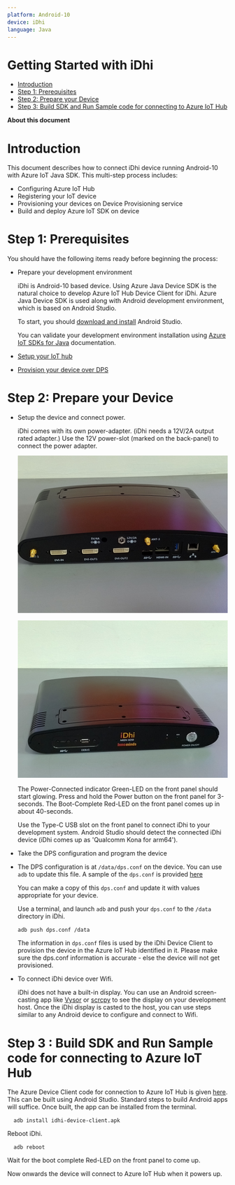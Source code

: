 ```yaml
---
platform: Android-10
device: iDhi
language: Java
---
```


# Getting Started with iDhi

-   [Introduction](#Introduction)
-   [Step 1: Prerequisites](#Prerequisites)
-   [Step 2: Prepare your Device](#Prepareyourdevice)
-   [Step 3: Build SDK and Run Sample code for connecting to Azure IoT Hub](#Build)

<a name="Introduction"></a>

**About this document**

# Introduction
This document describes how to connect iDhi device running Android-10 with Azure IoT Java SDK. This multi-step process includes:

-   Configuring Azure IoT Hub
-   Registering your IoT device
-   Provisioning your devices on Device Provisioning service 
-   Build and deploy Azure IoT SDK on device

<a name="Prerequisites"></a>
# Step 1: Prerequisites

You should have the following items ready before beginning the process:

-   Prepare your development environment

      iDhi is Android-10 based device.  Using Azure Java Device SDK is the natural choice to develop Azure IoT Hub Device Client for iDhi.  Azure Java Device SDK is used along with Android development environment, which is based on Android Studio.  

      To start, you should [download and install](https://developer.android.com/studio/install) Android Studio.  
      
      You can validate your development environment installation using  [Azure IoT SDKs for Java](https://github.com/Azure/azure-iot-sdk-java/blob/main/doc/java-devbox-setup.md#building-for-android-device) documentation.
-   [Setup your IoT hub](https://github.com/robertalorro/azure-iot-device-ecosystem/blob/master/setup_iothub.md)
-   [Provision your device over DPS](https://docs.microsoft.com/en-us/azure/iot-dps/about-iot-dps)

<a name="Prepareyourdevice"></a>
# Step 2: Prepare your Device

-    Setup the device and connect power.

      iDhi comes with its own power-adapter.  (iDhi needs a 12V/2A output rated adapter.)  Use the 12V power-slot (marked on the back-panel) to connect the power adapter.  
      
      ![iDhi Back Panel](idhi_back_panel.jpg)

      ![iDhi Front Panel](idhi_front_panel.jpg)

      The Power-Connected indicator Green-LED on the front panel should start glowing.  Press and hold the Power button on the front panel for 3-seconds.  The Boot-Complete Red-LED on the front panel comes up in about 40-seconds.  

      [comment]: <> (TODO: put a back panel, adapter and connection picture here.  Put a picture showing the power switch.  Put a picture showing the front panel LED.  Is there a boot indication.  Record wait times for boot completion and adb device detection.)

      Use the Type-C USB slot on the front panel to connect iDhi to your development system.   Android Studio should detect the connected iDhi device (iDhi comes up as 'Qualcomm Kona for arm64').

     [comment]: <> (TODO: Picture of front-panel USB slot.  Picture of detected device in Android Studio.)

-    Take the DPS configuration and program the device 
-    
    The DPS configuration is at <code>/data/dps.conf</code> on the device.   You can use <code>adb</code> to update this file.  A sample of the <code>dps.conf</code> is provided [here](conf/dps.conf)  

     [comment]: <> (TODO: check dps link works ok.)

     You can make a copy of this <code>dps.conf</code> and update it with values appropriate for your device.

     Use a terminal, and launch <code>adb</code> and push your <code>dps.conf</code> to the <code>/data</code> directory in iDhi.
     
      adb push dps.conf /data

     The information in <code>dps.conf</code> files is used by the iDhi Device Client to provision the device in the Azure IoT Hub identified in it.  Please make sure the <cond>dps.conf</conf> information is accurate - else the device will not get provisioned.

-    To connect iDhi device over Wifi.

     [comment]: <> (following text has to modified for HDMI and touch panel.  Put touch panel module info.)

     iDhi does not have a built-in display.  You can use an Android screen-casting app like [Vysor](https://www.vysor.io/)  or [scrcpy](https://github.com/Genymobile/scrcpy) to see the display on your development host.   Once the iDhi display is casted to the host, you can use steps similar to any Android device to configure and connect to Wifi.  
     
     [comment]: <> (check with shalini ^^^ regarding screen)
     
     [comment]: <> (insert screen capture to show connecting to Wifi.)

     [comment]: <> (Add that cellular can be provided on request -- put cellular module info.)

<a name="Build"></a>
# Step 3 : Build SDK and Run Sample code for connecting to Azure IoT Hub

  The Azure Device Client code for connection to Azure IoT Hub is given [here](https://github.com/tpsara/iDhi).  This can be built using Android Studio.   Standard steps to build Android apps will suffice.  Once built, the app can be installed from the terminal.
  
      adb install idhi-device-client.apk
     
  [comment]: <> (put some screen shots of Android-Studio, and terminal usage)
     
  Reboot iDhi.
  
      adb reboot 
      
  Wait for the boot complete Red-LED on the front panel to come up.
  
  Now onwards the device will connect to Azure IoT Hub when it powers up.
   
   
     


